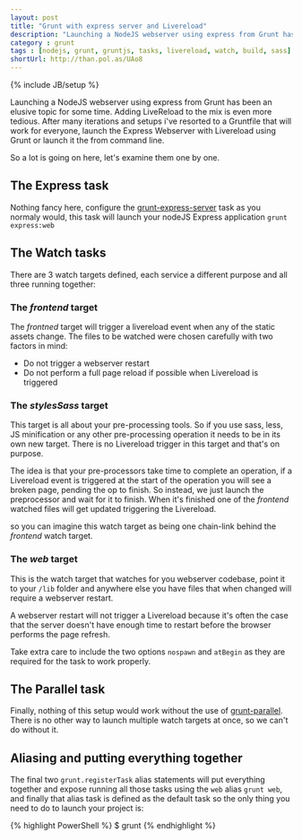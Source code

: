 ```yaml
---
layout: post
title: "Grunt with express server and Livereload"
description: "Launching a NodeJS webserver using express from Grunt has been an elusive topic for some time. Adding LiveReload to the mix is even more tedious. After many iterations and setups i've resorted to a Gruntfile that will work for everyone, launch the Express Webserver with Livereload using Grunt or launch it the from command line."
category : grunt
tags : [nodejs, grunt, gruntjs, tasks, livereload, watch, build, sass]
shortUrl: http://than.pol.as/UAo8
---
```

{% include JB/setup %}

Launching a NodeJS webserver using express from Grunt has been an elusive topic for some time. Adding LiveReload to the mix is even more tedious. After many iterations and setups i've resorted to a Gruntfile that will work for everyone, launch the Express Webserver with Livereload using Grunt or launch it the from command line.

<script src="https://gist.github.com/thanpolas/7182266.js"></script>

So a lot is going on here, let's examine them one by one.

## The Express task

Nothing fancy here, configure the [grunt-express-server](https://github.com/ericclemmons/grunt-express-server) task as you normaly would, this task will launch your nodeJS Express application `grunt express:web`

## The Watch tasks

There are 3 watch targets defined, each service a different purpose and all three running together:

### The *frontend* target

The *frontned* target will trigger a livereload event when any of the static assets change. The files to be watched were chosen carefully with two factors in mind:

* Do not trigger a webserver restart
* Do not perform a full page reload if possible when Livereload is triggered

### The *stylesSass* target

This target is all about your pre-processing tools. So if you use sass, less, JS minification or any other pre-processing operation it needs to be in its own new target. There is no Livereload trigger in this target and that's on purpose.

The idea is that your pre-processors take time to complete an operation, if a Livereload event is triggered at the start of the operation you will see a broken page, pending the op to finish. So instead, we just launch the preprocessor and wait for it to finish. When it's finished one of the *frontend* watched files will get updated triggering the Livereload.

so you can imagine this watch target as being one chain-link behind the *frontend* watch target.

### The *web* target

This is the watch target that watches for you webserver codebase, point it to your `/lib` folder and anywhere else you have files that when changed will require a webserver restart.

A webserver restart will not trigger a Livereload because it's often the case that the server doesn't have enough time to restart before the browser performs the page refresh.

Take extra care to include the two options `nospawn` and `atBegin` as they are required for the task to work properly.

## The Parallel task

Finally, nothing of this setup would work without the use of [grunt-parallel](https://github.com/iammerrick/grunt-parallel). There is no other way to launch multiple watch targets at once, so we can't do without it.

## Aliasing and putting everything together

The final two `grunt.registerTask` alias statements will put everything together and expose running all those tasks using the `web` alias `grunt web`, and finally that alias task is defined as the default task so the only thing you need to do to launch your project is:



{% highlight PowerShell %}
$ grunt
{% endhighlight %}
